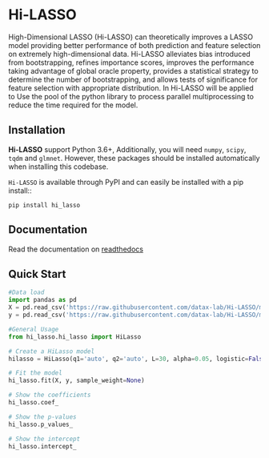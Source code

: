 # Hi-LASSO
High-Dimensional LASSO (Hi-LASSO) can theoretically improves a LASSO model providing better performance of both prediction and feature selection on extremely 
high-dimensional data.  Hi-LASSO alleviates bias introduced from bootstrapping, refines importance scores, improves the performance taking advantage of 
global oracle property, provides a statistical strategy to determine the number of bootstrapping, and allows tests of significance for feature selection with 
appropriate distribution.  In Hi-LASSO will be applied to Use the pool of the python library to process parallel multiprocessing to reduce the time required for 
the model.

## Installation
**Hi-LASSO** support Python 3.6+, Additionally, you will need ``numpy``, ``scipy``, ``tqdm`` and ``glmnet``. 
However, these packages should be installed automatically when installing this codebase. 

``Hi-LASSO`` is available through PyPI and can easily be installed with a
pip install::

```
pip install hi_lasso
```

## Documentation
Read the documentation on [readthedocs](https://hi_lasso.readthedocs.io/en/latest/)

## Quick Start
```python
#Data load
import pandas as pd
X = pd.read_csv('https://raw.githubusercontent.com/datax-lab/Hi-LASSO/master/simulation_data/X.csv')
y = pd.read_csv('https://raw.githubusercontent.com/datax-lab/Hi-LASSO/master/simulation_data/y.csv')

#General Usage
from hi_lasso.hi_lasso import HiLasso

# Create a HiLasso model
hilasso = HiLasso(q1='auto', q2='auto', L=30, alpha=0.05, logistic=False, random_state=None, parallel=False, n_jobs=None)

# Fit the model
hi_lasso.fit(X, y, sample_weight=None)

# Show the coefficients
hi_lasso.coef_

# Show the p-values
hi_lasso.p_values_

# Show the intercept
hi_lasso.intercept_
```
